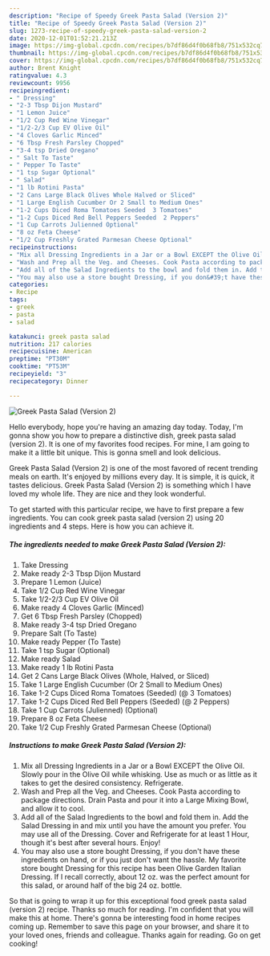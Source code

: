 ```yaml
---
description: "Recipe of Speedy Greek Pasta Salad (Version 2)"
title: "Recipe of Speedy Greek Pasta Salad (Version 2)"
slug: 1273-recipe-of-speedy-greek-pasta-salad-version-2
date: 2020-12-01T01:52:21.213Z
image: https://img-global.cpcdn.com/recipes/b7df86d4f0b68fb8/751x532cq70/greek-pasta-salad-version-2-recipe-main-photo.jpg
thumbnail: https://img-global.cpcdn.com/recipes/b7df86d4f0b68fb8/751x532cq70/greek-pasta-salad-version-2-recipe-main-photo.jpg
cover: https://img-global.cpcdn.com/recipes/b7df86d4f0b68fb8/751x532cq70/greek-pasta-salad-version-2-recipe-main-photo.jpg
author: Brent Knight
ratingvalue: 4.3
reviewcount: 9956
recipeingredient:
- " Dressing"
- "2-3 Tbsp Dijon Mustard"
- "1 Lemon Juice"
- "1/2 Cup Red Wine Vinegar"
- "1/2-2/3 Cup EV Olive Oil"
- "4 Cloves Garlic Minced"
- "6 Tbsp Fresh Parsley Chopped"
- "3-4 tsp Dried Oregano"
- " Salt To Taste"
- " Pepper To Taste"
- "1 tsp Sugar Optional"
- " Salad"
- "1 lb Rotini Pasta"
- "2 Cans Large Black Olives Whole Halved or Sliced"
- "1 Large English Cucumber Or 2 Small to Medium Ones"
- "1-2 Cups Diced Roma Tomatoes Seeded  3 Tomatoes"
- "1-2 Cups Diced Red Bell Peppers Seeded  2 Peppers"
- "1 Cup Carrots Julienned Optional"
- "8 oz Feta Cheese"
- "1/2 Cup Freshly Grated Parmesan Cheese Optional"
recipeinstructions:
- "Mix all Dressing Ingredients in a Jar or a Bowl EXCEPT the Olive Oil. Slowly pour in the Olive Oil while whisking. Use as much or as little as it takes to get the desired consistency. Refrigerate."
- "Wash and Prep all the Veg. and Cheeses. Cook Pasta according to package directions. Drain Pasta and pour it into a Large Mixing Bowl, and allow it to cool."
- "Add all of the Salad Ingredients to the bowl and fold them in. Add the Salad Dressing in and mix until you have the amount you prefer. You may use all of the Dressing. Cover and Refrigerate for at least 1 Hour, though it&#39;s best after several hours. Enjoy!"
- "You may also use a store bought Dressing, if you don&#39;t have these ingredients on hand, or if you just don&#39;t want the hassle. My favorite store bought Dressing for this recipe has been Olive Garden Italian Dressing. If I recall correctly, about 12 oz. was the perfect amount for this salad, or around half of the big 24 oz. bottle."
categories:
- Recipe
tags:
- greek
- pasta
- salad

katakunci: greek pasta salad 
nutrition: 217 calories
recipecuisine: American
preptime: "PT30M"
cooktime: "PT53M"
recipeyield: "3"
recipecategory: Dinner

---
```



![Greek Pasta Salad (Version 2)](https://img-global.cpcdn.com/recipes/b7df86d4f0b68fb8/751x532cq70/greek-pasta-salad-version-2-recipe-main-photo.jpg)

Hello everybody, hope you're having an amazing day today. Today, I'm gonna show you how to prepare a distinctive dish, greek pasta salad (version 2). It is one of my favorites food recipes. For mine, I am going to make it a little bit unique. This is gonna smell and look delicious.



Greek Pasta Salad (Version 2) is one of the most favored of recent trending meals on earth. It's enjoyed by millions every day. It is simple, it is quick, it tastes delicious. Greek Pasta Salad (Version 2) is something which I have loved my whole life. They are nice and they look wonderful.


To get started with this particular recipe, we have to first prepare a few ingredients. You can cook greek pasta salad (version 2) using 20 ingredients and 4 steps. Here is how you can achieve it.

<!--inarticleads1-->

##### The ingredients needed to make Greek Pasta Salad (Version 2):

1. Take  Dressing
1. Make ready 2-3 Tbsp Dijon Mustard
1. Prepare 1 Lemon (Juice)
1. Take 1/2 Cup Red Wine Vinegar
1. Take 1/2-2/3 Cup EV Olive Oil
1. Make ready 4 Cloves Garlic (Minced)
1. Get 6 Tbsp Fresh Parsley (Chopped)
1. Make ready 3-4 tsp Dried Oregano
1. Prepare  Salt (To Taste)
1. Make ready  Pepper (To Taste)
1. Take 1 tsp Sugar (Optional)
1. Make ready  Salad
1. Make ready 1 lb Rotini Pasta
1. Get 2 Cans Large Black Olives (Whole, Halved, or Sliced)
1. Take 1 Large English Cucumber (Or 2 Small to Medium Ones)
1. Take 1-2 Cups Diced Roma Tomatoes (Seeded) (@ 3 Tomatoes)
1. Take 1-2 Cups Diced Red Bell Peppers (Seeded) (@ 2 Peppers)
1. Take 1 Cup Carrots (Julienned) (Optional)
1. Prepare 8 oz Feta Cheese
1. Take 1/2 Cup Freshly Grated Parmesan Cheese (Optional)




<!--inarticleads2-->

##### Instructions to make Greek Pasta Salad (Version 2):

1. Mix all Dressing Ingredients in a Jar or a Bowl EXCEPT the Olive Oil. Slowly pour in the Olive Oil while whisking. Use as much or as little as it takes to get the desired consistency. Refrigerate.
1. Wash and Prep all the Veg. and Cheeses. Cook Pasta according to package directions. Drain Pasta and pour it into a Large Mixing Bowl, and allow it to cool.
1. Add all of the Salad Ingredients to the bowl and fold them in. Add the Salad Dressing in and mix until you have the amount you prefer. You may use all of the Dressing. Cover and Refrigerate for at least 1 Hour, though it&#39;s best after several hours. Enjoy!
1. You may also use a store bought Dressing, if you don&#39;t have these ingredients on hand, or if you just don&#39;t want the hassle. My favorite store bought Dressing for this recipe has been Olive Garden Italian Dressing. If I recall correctly, about 12 oz. was the perfect amount for this salad, or around half of the big 24 oz. bottle.




So that is going to wrap it up for this exceptional food greek pasta salad (version 2) recipe. Thanks so much for reading. I'm confident that you will make this at home. There's gonna be interesting food in home recipes coming up. Remember to save this page on your browser, and share it to your loved ones, friends and colleague. Thanks again for reading. Go on get cooking!
